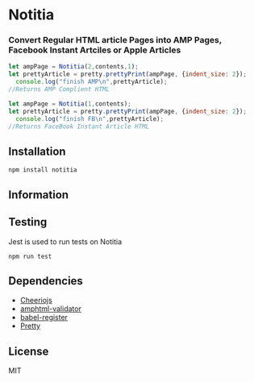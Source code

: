   #                                               Notitia

### Convert Regular HTML article Pages into AMP Pages, Facebook Instant Artciles or Apple Articles


```javascript
let ampPage = Notitia(2,contents,1);
let prettyArticle = pretty.prettyPrint(ampPage, {indent_size: 2}); 
  console.log("finish AMP\n",prettyArticle);
//Returns AMP Complient HTML
```
```javascript
let ampPage = Notitia(1,contents);
let prettyArticle = pretty.prettyPrint(ampPage, {indent_size: 2}); 
  console.log("finish FB\n",prettyArticle);
//Returns FaceBook Instant Article HTML
```
##                                                 Installation

```
npm install notitia
```

##                                                 Information



##                                                 Testing
Jest is used to run tests on Notitia
```
npm run test
```
##                                                 Dependencies
* [Cheeriojs](https://github.com/cheeriojs/cheerio)
* [amphtml-validator](https://github.com/ampproject/amphtml/tree/master/validator/nodejs)
* [babel-register](https://github.com/Cap32/babel-register-cli)
* [Pretty](https://github.com/jonschlinkert/pretty)


##                                                 License
MIT
